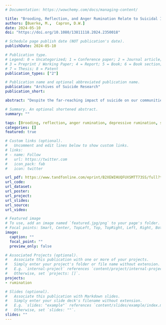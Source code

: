 ```yaml
---
# Documentation: https://wowchemy.com/docs/managing-content/

title: "Brooding, Reflection, and Anger Rumination Relate to Suicidal Ideation through the Role of Thought Control"
authors: [Buerke, M.,  Capron, D.W.]
date: 2024-05-10
doi: "https://doi.org/10.1080/13811118.2024.2350018"

# Schedule page publish date (NOT publication's date).
publishDate: 2024-05-10

# Publication type.
# Legend: 0 = Uncategorized; 1 = Conference paper; 2 = Journal article;
# 3 = Preprint / Working Paper; 4 = Report; 5 = Book; 6 = Book section;
# 7 = Thesis; 8 = Patent
publication_types: ["2"]

# Publication name and optional abbreviated publication name.
publication: "Archives of Suicide Research"
publication_short:

abstract: "Despite the far-reaching impact of suicide on our communities, suicide prevention has historically focused on distally related risk factors for suicidality, which gives us an incomplete picture of how someone comes to make a suicide attempt. Instead, our focus needs to extend to research that explains the maintenance and progression from an emotional state to a suicidal crisis. One such factor, rumination, may create or worsen suicidal thinking by amplifying the distress associated with negative thoughts. Ruminative thoughts are often described as difficult to control, and people may think about suicide as an escape from these uncontrollable thoughts. The current study examined the relationship between severity of lifetime suicidal thinking and certain forms of rumination (i.e., brooding, reflection, anger rumination, and suicidal rumination) in a sample of 145 undergraduate students with suicidal thoughts. For each form of rumination that was related to suicidal thinking, we then examined whether that relationship was accounted for by perceived uncontrollability of one’s own thoughts. We found that all forms of rumination were related to severity of lifetime suicidal thinking, as well as heightened perceived inability to control one’s own thoughts. This thought control inability helped account for the relationships between brooding, reflection, and anger rumination with severity of suicidal thinking, but did not play a role in the relationship between suicidal rumination and suicidal ideation severity. Clinicians should be aware of the impact ruminative thoughts may have on suicidal thinking. More research needs to be done to replicate and extend these effects."

# Summary. An optional shortened abstract.
summary: ""

tags: [Brooding, reflection, anger rumination, depressive rumination, suicidal rumination, suicide]
categories: []
featured: true

# Custom links (optional).
#   Uncomment and edit lines below to show custom links.
# links:
# - name: Follow
#   url: https://twitter.com
#   icon_pack: fab
#   icon: twitter

url_pdf: https://www.tandfonline.com/eprint/B2XEWIHUQFUXSMTT73SS/full?target=10.1080/13811118.2024.2350018
url_code:
url_dataset:
url_poster:
url_project:
url_slides:
url_source:
url_video:

# Featured image
# To use, add an image named `featured.jpg/png` to your page's folder. 
# Focal points: Smart, Center, TopLeft, Top, TopRight, Left, Right, BottomLeft, Bottom, BottomRight.
image:
  caption: ""
  focal_point: ""
  preview_only: false

# Associated Projects (optional).
#   Associate this publication with one or more of your projects.
#   Simply enter your project's folder or file name without extension.
#   E.g. `internal-project` references `content/project/internal-project/index.md`.
#   Otherwise, set `projects: []`.
projects:
- rumination

# Slides (optional).
#   Associate this publication with Markdown slides.
#   Simply enter your slide deck's filename without extension.
#   E.g. `slides: "example"` references `content/slides/example/index.md`.
#   Otherwise, set `slides: ""`.
slides: ""
---
```

